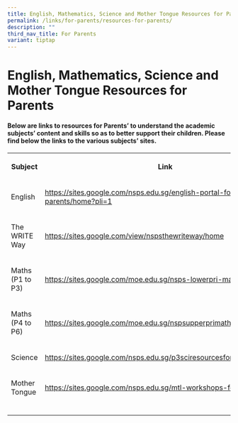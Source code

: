 ```yaml
---
title: English, Mathematics, Science and Mother Tongue Resources for Parents
permalink: /links/for-parents/resources-for-parents/
description: ""
third_nav_title: For Parents
variant: tiptap
---
```

<h1>English, Mathematics, Science and Mother Tongue Resources for Parents</h1>
<h4><strong>Below are links to resources for Parents’ to understand the academic subjects’ content and skills so as to better support their children. Please find below the links to the various subjects’ sites.</strong></h4>
<table>
<tbody>
<tr>
<th rowspan="1" colspan="1">
<p>Subject</p>
</th>
<th rowspan="1" colspan="1">
<p>Link</p>
</th>
</tr>
<tr>
<td rowspan="1" colspan="1">
<p>English</p>
</td>
<td rowspan="1" colspan="1">
<p><a href="https://sites.google.com/nsps.edu.sg/english-portal-for-parents/home?pli=1" rel="noopener noreferrer nofollow" target="_blank">https://sites.google.com/nsps.edu.sg/english-portal-for-parents/home?pli=1</a>
</p>
</td>
</tr>
<tr>
<td rowspan="1" colspan="1">
<p>The WRITE Way</p>
</td>
<td rowspan="1" colspan="1">
<p><a href="https://sites.google.com/view/nspsthewriteway/home" rel="noopener noreferrer nofollow" target="_blank">https://sites.google.com/view/nspsthewriteway/home</a>
</p>
</td>
</tr>
<tr>
<td rowspan="1" colspan="1">
<p>Maths (P1 to P3)</p>
</td>
<td rowspan="1" colspan="1">
<p><a href="https://sites.google.com/moe.edu.sg/nsps-lowerpri-math/home" rel="noopener noreferrer nofollow" target="_blank">https://sites.google.com/moe.edu.sg/nsps-lowerpri-math/home</a>
</p>
</td>
</tr>
<tr>
<td rowspan="1" colspan="1">
<p>Maths (P4 to P6)</p>
</td>
<td rowspan="1" colspan="1">
<p><a href="https://sites.google.com/moe.edu.sg/nspsupperprimathworkshop/home" rel="noopener noreferrer nofollow" target="_blank">https://sites.google.com/moe.edu.sg/nspsupperprimathworkshop/home</a>
</p>
</td>
</tr>
<tr>
<td rowspan="1" colspan="1">
<p>Science</p>
</td>
<td rowspan="1" colspan="1">
<p><a href="https://sites.google.com/nsps.edu.sg/p3sciresourcesforparents/home" rel="noopener noreferrer nofollow" target="_blank">https://sites.google.com/nsps.edu.sg/p3sciresourcesforparents/home</a>
</p>
</td>
</tr>
<tr>
<td rowspan="1" colspan="1">
<p>Mother Tongue</p>
</td>
<td rowspan="1" colspan="1">
<p><a href="https://sites.google.com/nsps.edu.sg/mtl-workshops-for-parents" rel="noopener noreferrer nofollow" target="_blank">https://sites.google.com/nsps.edu.sg/mtl-workshops-for-parents</a>
</p>
</td>
</tr>
<tr>
<td rowspan="1" colspan="1">
<p></p>
</td>
<td rowspan="1" colspan="1">
<p></p>
</td>
</tr>
</tbody>
</table>
<p></p>